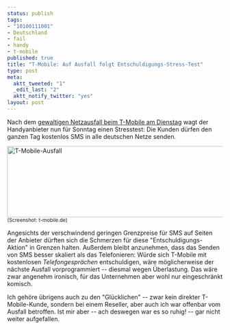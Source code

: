 ```yaml
--- 
status: publish
tags: 
- "10100111001"
- Deutschland
- fail
- handy
- t-mobile
published: true
title: "T-Mobile: Auf Ausfall folgt Entschuldigungs-Stress-Test"
type: post
meta: 
  aktt_tweeted: "1"
  _edit_last: "2"
  aktt_notify_twitter: "yes"
layout: post
---
```

Nach dem <a href="http://www.tagesschau.de/inland/tmobile104.html">gewaltigen Netzausfall beim T-Mobile am Dienstag</a> wagt der Handyanbieter nun für Sonntag einen Stresstest: Die Kunden dürfen den ganzen Tag kostenlos SMS in alle deutschen Netze senden.

<img src="http://fredericiana.com/wp-content/uploads/2009/04/t-mobile-ausfall.jpg" alt="T-Mobile-Ausfall" title="T-Mobile-Ausfall" width="600" height="166" class="alignnone size-full wp-image-2157" />
<small>(Screenshot: t-mobile.de)</small>

Angesichts der verschwindend geringen Grenzpreise für SMS auf Seiten der Anbieter dürften sich die Schmerzen für diese "Entschuldigungs-Aktion" in Grenzen halten. Außerdem bleibt anzunehmen, dass das Senden von SMS besser skaliert als das Telefonieren: Würde sich T-Mobile mit kostenlosen <em>Telefongesprächen</em> entschuldigen, wäre möglicherweise der nächste Ausfall vorprogrammiert -- diesmal wegen Überlastung. Das wäre zwar angenehm ironisch, für das Unternehmen aber wohl nur eingeschränkt komisch.

Ich gehöre übrigens auch zu den "Glücklichen" -- zwar kein direkter T-Mobile-Kunde, sondern bei einem Reseller, aber auch ich war offenbar vom Ausfall betroffen. Ist mir aber -- ach deswegen war es so ruhig! -- gar nicht weiter aufgefallen.
